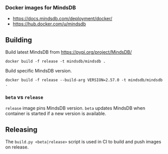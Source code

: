 ### Docker images for MindsDB

* https://docs.mindsdb.com/deployment/docker/
* https://hub.docker.com/u/mindsdb

## Building

Build latest MindsDB from https://pypi.org/project/MindsDB/

    docker build -f release -t mindsdb/mindsdb .

Build specific MindsDB version.

    docker build -f release --build-arg VERSION=2.57.0 -t mindsdb/mindsdb .

### `beta` vs `release`

`release` image pins MindsDB version. `beta` updates MindsDB when container
is started if a new version is available.

## Releasing

The `build.py <beta|release>` script is used in CI to build and push images
on release.
